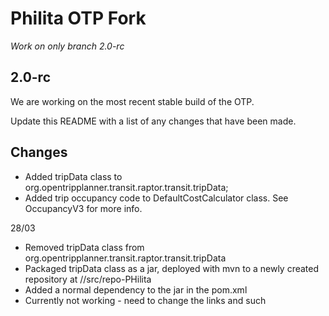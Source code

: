 # Philita OTP Fork 
_Work on only branch 2.0-rc_

## 2.0-rc
We are working on the most recent stable build of the OTP. 

Update this README with a list of any changes that have been made. 

## Changes

- Added tripData class to org.opentripplanner.transit.raptor.transit.tripData;
- Added trip occupancy code to DefaultCostCalculator class. See OccupancyV3 for more info.

28/03
- Removed tripData class from org.opentripplanner.transit.raptor.transit.tripData
- Packaged tripData class as a jar, deployed with mvn to a newly created repository at //src/repo-PHilita
- Added a normal dependency to the jar in the pom.xml
- Currently not working - need to change the links and such